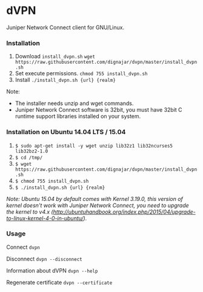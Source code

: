 # dVPN

Juniper Network Connect client for GNU/Linux.

### Installation

1. Download ```install_dvpn.sh```
```wget https://raw.githubusercontent.com/dignajar/dvpn/master/install_dvpn.sh```
2. Set execute permissions.
```chmod 755 install_dvpn.sh```
3. Install
```./install_dvpn.sh {url} {realm}```

Note:
- The installer needs unzip and wget commands.
- Juniper Network Connect software is 32bit, you must have 32bit C runtime support libraries installed on your system.

### Installation on Ubuntu 14.04 LTS / 15.04

1. ```$ sudo apt-get install -y wget unzip lib32z1 lib32ncurses5 lib32bz2-1.0```
2. ```$ cd /tmp/```
3. ```$ wget https://raw.githubusercontent.com/dignajar/dvpn/master/install_dvpn.sh```
4. ```$ chmod 755 install_dvpn.sh```
5. ```$ ./install_dvpn.sh {url} {realm}```

*Note: Ubuntu 15.04 by default comes with Kernel 3.19.0, this version of kernel doesn't work with Juniper Network Connect, you need to upgrade the kernel to v4.x (http://ubuntuhandbook.org/index.php/2015/04/upgrade-to-linux-kernel-4-0-in-ubuntu/).*

### Usage

Connect
`dvpn`

Disconnect
`dvpn --disconnect`

Information about dVPN
`dvpn --help`

Regenerate certificate
`dvpn --certificate`
